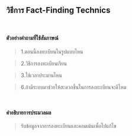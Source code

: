 ## วิธีการ Fact-Finding Technics

<br>

#### ตัวอย่างคำถามที่ใช้สัมภาษณ์


>1.ตอนนี้ลงทะเบียนในรูปแบบไหน

>2.วิธีการลงทะเบียนเรียน

>3.ใช้เวลาประมานไหน

>6.ถ้ามีระบบมาช่วยให้สะดวกขึ้นในการลงทะเบียนจะดีไหม

<br>

#### คำอธิบายการประมวลผล

>รับข้อมูลจากการลงทะเบียนและคอมเม้นเพื่อไปแก้ไข

